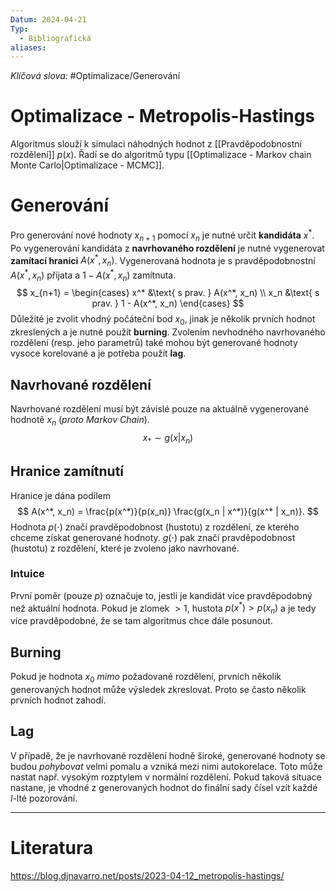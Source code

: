 ```yaml
---
Datum: 2024-04-21
Typ:
  - Bibliografická
aliases:
---
```

*Klíčová slova:* #Optimalizace/Generování
# Optimalizace - Metropolis-Hastings
Algoritmus slouží k simulaci náhodných hodnot z [[Pravděpodobnostní rozdělení]] $p(x)$. Řadí se do algoritmů typu [[Optimalizace - Markov chain Monte Carlo|Optimalizace - MCMC]].
# Generování
Pro generování nové hodnoty $x_{n+1}$ pomocí $x_n$ je nutné určit **kandidáta** $x^*$. Po vygenerování kandidáta z **navrhovaného rozdělení** je nutné vygenerovat **zamítací hranici** $A(x^*, x_n)$. Vygenerovaná hodnota je s pravděpodobnostní $A(x^*, x_n)$ přijata a $1 - A(x^*, x_n)$ zamítnuta.
$$
x_{n+1} =
\begin{cases}
x^*  &\text{ s prav. } A(x^*, x_n) \\
x_n &\text{ s prav. } 1 - A(x^*, x_n) \end{cases}
$$
Důležité je zvolit vhodný počáteční bod $x_0$, jinak je několik prvních hodnot zkreslených a je nutné použít **burning**. Zvolením nevhodného navrhovaného rozdělení (resp. jeho parametrů) také mohou být generované hodnoty vysoce korelované a je potřeba použít **lag**.
## Navrhované rozdělení
Navrhované rozdělení musí být závislé pouze na aktuálně vygenerované hodnotě $x_n$ (*proto Markov Chain*).
$$
x_* \sim g(x | x_n)
$$
## Hranice zamítnutí
Hranice je dána podílem
$$
A(x^*, x_n) = \frac{p(x^*)}{p(x_n)} \frac{g(x_n | x^*)}{g(x^* | x_n)}.
$$
Hodnota $p(\cdot)$ značí pravděpodobnost (hustotu) z rozdělení, ze kterého chceme získat generované hodnoty. $g(\cdot)$ pak značí pravděpodobnost (hustotu) z rozdělení, které je zvoleno jako navrhované.
### Intuice
První poměr (pouze $p$) označuje to, jestli je kandidát více pravděpodobný než aktuální hodnota. Pokud je zlomek $> 1$, hustota $p(x^*) > p(x_n)$ a je tedy více pravděpodobné, že se tam algoritmus chce dále posunout.
## Burning
Pokud je hodnota $x_0$  *mimo* požadované rozdělení, prvních několik generovaných hodnot může výsledek zkreslovat. Proto se často několik prvních hodnot zahodí.
## Lag
V případě, že je navrhované rozdělení hodně široké, generované hodnoty se budou *pohybovat* velmi pomalu a vzniká mezi nimi autokorelace. Toto může nastat např. vysokým rozptylem v normální rozdělení. Pokud taková situace nastane, je vhodné z generovaných hodnot do finální sady čísel vzít každé $l$-lté pozorování.

- - -
# Literatura
https://blog.djnavarro.net/posts/2023-04-12_metropolis-hastings/
